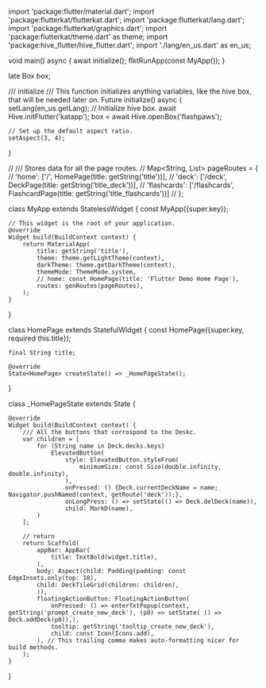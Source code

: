 import 'package:flutter/material.dart';
import 'package:flutterkat/flutterkat.dart';
import 'package:flutterkat/lang.dart';
import 'package:flutterkat/graphics.dart';
import 'package:flutterkat/theme.dart' as theme;
import 'package:hive_flutter/hive_flutter.dart';
import './lang/en_us.dart' as en_us;

void main() async {
	await initialize();
	flktRunApp(const MyApp());
}

late Box box;

/// initialize
/// This function initializes anything variables, like the hive box, that will be needed later on.
Future<void> initialize() async {
	setLang(en_us.getLang);
	// Initialize hive box.
	await Hive.initFlutter('katapp');
	box = await Hive.openBox('flashpaws');

	// Set up the default aspect ratio.
	setAspect(3, 4);
}

// /// Stores data for all the page routes.
// Map<String, List<dynamic>> pageRoutes = {
// 	'home': ['/', HomePage(title: getString('title'))],
// 	'deck': ['/deck', DeckPage(title: getString('title_deck'))],
// 	'flashcards': ['/flashcards', FlashcardPage(title: getString('title_flashcards'))]
// };

class MyApp extends StatelessWidget {
	const MyApp({super.key});

	// This widget is the root of your application.
	@override
	Widget build(BuildContext context) {
		return MaterialApp(
			title: getString('title'),
			theme: theme.getLightTheme(context),
			darkTheme: theme.getDarkTheme(context),
			themeMode: ThemeMode.system,
			// home: const HomePage(title: 'Flutter Demo Home Page'),
			routes: genRoutes(pageRoutes),
		);
	}
}


class HomePage extends StatefulWidget {
	const HomePage({super.key, required this.title});

	final String title;

	@override
	State<HomePage> createState() => _HomePageState();
}

class _HomePageState extends State<HomePage> {

	@override
	Widget build(BuildContext context) {
		/// All the buttons that corrospond to the Deskc.
		var children = [
			for (String name in Deck.decks.keys)
				ElevatedButton(
					style: ElevatedButton.styleFrom(
						minimumSize: const Size(double.infinity, double.infinity),
					),
					onPressed: () {Deck.currentDeckName = name; Navigator.pushNamed(context, getRoute('deck'));},
					onLongPress: () => setState(() => Deck.delDeck(name)),
					child: MarkD(name),
			)
		];
		
		// return
		return Scaffold(
			appBar: AppBar(
				title: TextBold(widget.title),
			),
			body: Aspect(child: Padding(padding: const EdgeInsets.only(top: 10),
			child: DeckTileGrid(children: children),
			)),
			floatingActionButton: FloatingActionButton(
				onPressed: () => enterTxtPopup(context, getString('prompt_create_new_deck'), (p0) => setState( () => Deck.addDeck(p0)),),
				tooltip: getString('tooltip_create_new_deck'),
				child: const Icon(Icons.add),
			), // This trailing comma makes auto-formatting nicer for build methods.
		);
	}
}